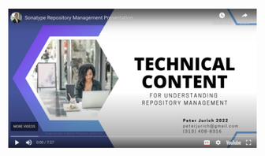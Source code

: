 <a href="https://www.youtube.com/watch?v=K7I5u-IZwD8"><img src="https://github.com/peterjurich/technicalwriting/blob/main/media/pictures/repo%20mgmt%20pic.png" alt="repo presentation" align="center" width="600"></a>
